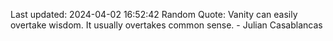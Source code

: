 Last updated: 2024-04-02 16:52:42
Random Quote: Vanity can easily overtake wisdom. It usually overtakes common sense. - Julian Casablancas